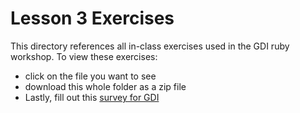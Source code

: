 # Lesson 3 Exercises

This directory references all in-class exercises used in the GDI ruby workshop. To view these exercises:

- click on the file you want to see
- download this whole folder as a zip file
- Lastly, fill out this [survey for GDI](https://docs.google.com/forms/d/1Y_lSswuKqqeCjtZqc6ORyOLtO1wMVFElfNywtZ2OqCk/viewform?c=0&w=1)